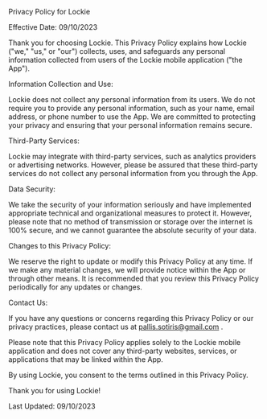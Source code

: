 Privacy Policy for Lockie

Effective Date: 09/10/2023

Thank you for choosing Lockie. This Privacy Policy explains how Lockie ("we," "us," or "our") collects, uses, and safeguards any personal information collected from users of the Lockie mobile application ("the App").

Information Collection and Use:

Lockie does not collect any personal information from its users. We do not require you to provide any personal information, such as your name, email address, or phone number to use the App. We are committed to protecting your privacy and ensuring that your personal information remains secure.

Third-Party Services:

Lockie may integrate with third-party services, such as analytics providers or advertising networks. However, please be assured that these third-party services do not collect any personal information from you through the App.

Data Security:

We take the security of your information seriously and have implemented appropriate technical and organizational measures to protect it. However, please note that no method of transmission or storage over the internet is 100% secure, and we cannot guarantee the absolute security of your data.

Changes to this Privacy Policy:

We reserve the right to update or modify this Privacy Policy at any time. If we make any material changes, we will provide notice within the App or through other means. It is recommended that you review this Privacy Policy periodically for any updates or changes.

Contact Us:

If you have any questions or concerns regarding this Privacy Policy or our privacy practices, please contact us at pallis.sotiris@gmail.com .

Please note that this Privacy Policy applies solely to the Lockie mobile application and does not cover any third-party websites, services, or applications that may be linked within the App.

By using Lockie, you consent to the terms outlined in this Privacy Policy.

Thank you for using Lockie!

Last Updated: 09/10/2023

